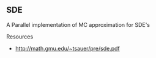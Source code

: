SDE
---

A Parallel implementation of MC approximation for SDE's

Resources
* http://math.gmu.edu/~tsauer/pre/sde.pdf

